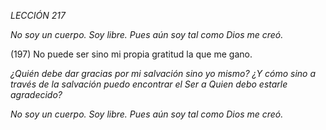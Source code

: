 *LECCIÓN 217*

*No soy un cuerpo. Soy libre.*
*Pues aún soy tal como Dios me creó.*

(197) No puede ser sino mi propia gratitud la que me gano.

_¿Quién debe dar gracias por mi salvación sino yo mismo? ¿Y cómo sino a través de la salvación puedo encontrar el Ser a Quien debo estarle agradecido?_

*No soy un cuerpo. Soy libre.*
*Pues aún soy tal como Dios me creó.*